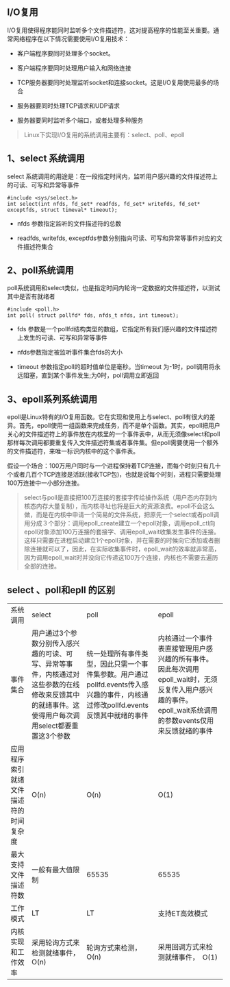 ## I/O复用

I/O复用使得程序能同时监听多个文件描述符，这对提高程序的性能至关重要。通常网络程序在以下情况需要使用I/O复用技术：

* 客户端程序要同时处理多个socket。

* 客户端程序要同时处理用户输入和网络连接

* TCP服务器要同时处理监听socket和连接socket。这是I/O复用使用最多的场合

* 服务器要同时处理TCP请求和UDP请求

* 服务器要同时监听多个端口，或者处理多种服务

>Linux下实现I/O复用的系统调用主要有：select、poll、epoll

## 1、select 系统调用

select 系统调用的用途是：在一段指定时间内，监听用户感兴趣的文件描述符上的可读、可写和异常等事件
```
#include <sys/select.h>
int select(int nfds, fd_set* readfds, fd_set* writefds, fd_set* exceptfds, struct timeval* timeout);
```

* nfds 参数指定监听的文件描述符的总数

* readfds, writefds, exceptfds参数分别指向可读、可写和异常等事件对应的文件描述符集合



## 2、poll系统调用

poll系统调用和select类似，也是指定时间内轮询一定数据的文件描述符，以测试其中是否有就绪者

```
#include <poll.h>
int poll( struct pollfd* fds, nfds_t nfds, int timeout);
```

* fds 参数是一个pollfd结构类型的数组，它指定所有我们感兴趣的文件描述符上发生的可读、可写和异常等事件

* nfds参数指定被监听事件集合fds的大小

* timeout 参数指定poll的超时值单位是毫秒。当timeout 为-1时，poll调用将永远阻塞，直到某个事件发生;为0时，poll调用立即返回


## 3、epoll系列系统调用

epoll是Linux特有的I/O复用函数。它在实现和使用上与select、poll有很大的差异。首先，epoll使用一组函数来完成任务，而不是单个函数。其实，epoll把用户关心的文件描述符上的事件放在内核里的一个事件表中，从而无须像select和poll那样每次调用都要重复传入文件描述符集或者事件集。但epoll需要使用一个额外的文件描述符，来唯一标识内核中的这个事件表。


假设一个场合：100万用户同时与一个进程保持着TCP连接，而每个时刻只有几十个或者几百个TCP连接是活跃(接收TCP包)，也就是说每个时刻，进程只需要处理100万连接中一小部分连接。

>select与poll是直接把100万连接的套接字传给操作系统（用户态内存到内核态内存大量复制），而内核寻址也将是巨大的资源浪费。epoll不会这么做，而是在内核中申请一个简易的文件系统，把原先一个select或者poll调用分成３个部分：调用epoll_create建立一个epoll对象，调用epoll_ctl向epoll对象添加100万连接的套接字、调用epoll_wait收集发生事件的连接。这样只需要在进程启动建立1个epoll对象，并在需要的时候向它添加或者删除连接就可以了，因此，在实际收集事件时，epoll_wait的效率就非常高，因为调用epoll_wait时并没向它传递这100万个连接，内核也不需要去遍历全部的连接。


## select 、poll和epll 的区别

<table class="table table-bordered table-striped table-condensed">
    <tr>
        <td>系统调用</td>
        <td>select</td>
        <td>poll</td>
        <td>epoll</td>
    </tr>
    <tr>
        <td>事件集合</td>
        <td>用户通过3个参数分别传入感兴趣的可读、可写、异常等事件，内核通过对这些参数的在线修改来反馈其中的就绪事件。这使得用户每次调用select都要重置这3个参数</td>
        <td>统一处理所有事件类型，因此只需一个事件集参数。用户通过pollfd.events传入感兴趣的事件，内核通过修改pollfd.events反馈其中就绪的事件</td>
        <td>内核通过一个事件表直接管理用户感兴趣的所有事件。因此每次调用epoll_wait时，无须反复传入用户感兴趣的事件。epoll_wait系统调用的参数events仅用来反馈就绪的事件</td>
    </tr>
    <tr>
        <td>应用程序索引就绪文件描述符的时间复杂度</td>
        <td>O(n)</td>
        <td>O(n)</td>
        <td>O(1)</td>
    </tr>
    <tr>
        <td>最大支持文件描述符数</td>
        <td>一般有最大值限制</td>
        <td>65535</td>
        <td>65535</td>
    </tr>
    <tr>
        <td>工作模式</td>
        <td>LT</td>
        <td>LT</td>
        <td>支持ET高效模式</td>
    </tr>
    <tr>
        <td>内核实现和工作效率</td>
        <td>采用轮询方式来检测就绪事件，　O(n)</td>
        <td>轮询方式来检测，　O(n)</td>
        <td>采用回调方式来检测就绪事件，　O(1)</td>
    </tr>
</table>